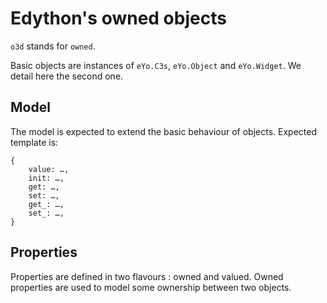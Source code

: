# Edython's owned objects

`o3d` stands for `owned`.

Basic objects are instances of `eYo.C3s`, `eYo.Object` and `eYo.Widget`. We detail here the second one.

## Model

The model is expected to extend the basic behaviour of objects.
Expected template is:

```
{
    value: …,
    init: …,
    get: …,
    set: …,
    get_: …,
    set_: …,
}
```


## Properties

Properties are defined in two flavours : owned and valued. Owned properties are used to model some ownership between two objects.
